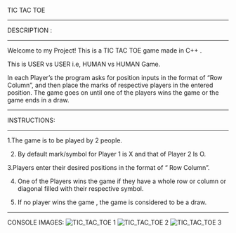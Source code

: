 TIC  TAC  TOE 
__________________________________________________________ 
DESCRIPTION : 
___________________________________________________________________ 

Welcome to my Project! This is a TIC TAC TOE game made in C++ .  

This is USER vs USER i.e, HUMAN vs HUMAN Game.  

In each Player’s the program asks for position inputs in the format of “Row Column”, and then place the marks of respective players in the entered position. The game goes on until one of the players wins the game or the game ends in a draw. 
___________________________________________________________________ 

INSTRUCTIONS: 
___________________________________________________________________ 

1.The game is to be played by 2 people. 

2. By default mark/symbol for Player 1 is X and that of Player 2 Is O. 

3.Players enter their desired positions in the format of “ Row Column”. 

4. One of the Players wins the game if they have a whole row  or column or diagonal filled with their respective symbol. 

5. If no player wins the game , the game is considered to be a draw. 
__________________________________________________________________ 

CONSOLE IMAGES:
![TIC_TAC_TOE 1](https://github.com/NAVYA-KAUSHIK/tic_tac_toe/assets/146051697/82b8686d-aff3-4986-94d7-58cac2f74685)
![TIC_TAC_TOE 2](https://github.com/NAVYA-KAUSHIK/tic_tac_toe/assets/146051697/ba20ece7-4358-4159-a7bb-419a4989f8c1)
![TIC_TAC_TOE 3](https://github.com/NAVYA-KAUSHIK/tic_tac_toe/assets/146051697/79b06653-5437-4d67-9650-9ca4a3d8b47c)

